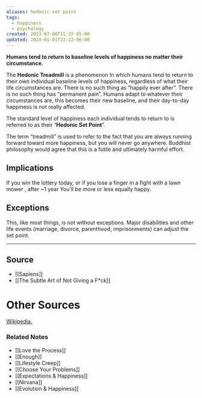 ```yaml
---
aliases: hedonic set point
tags:
  - happiness
  - psychology
created: 2023-07-08T11:37-05:00
updated: 2024-01-01T23:13-06:00
---
```

**Humans tend to return to baseline levels of happiness no matter their circumstance.**

The **Hedonic Treadmill** is a phenomenon In which humans tend to return to their own individual baseline levels of happiness, regardless of what their life circumstances are. There is no such thing as “happily ever after”. There is no such thing has “permanent pain”. Humans adapt to whatever their circumstances are, this becomes their new baseline, and their day-to-day happiness is not really affected.

The standard level of happiness each individual tends to return to is referred to as their “**Hedonic Set Point**”.

The term “treadmill” is used to refer to the fact that you are always running forward toward more happiness, but you will never go anywhere. Buddhist philosophy would agree that this is a futile and ultimately harmful effort.

## Implications

If you win the lottery today, or if you lose a finger in a fight with a lawn mower , after ~1 year You’ll be more or less equally happy. 

## Exceptions

This, like most things, is not without exceptions. Major disabilities and other life events (marriage, divorce, parenthood, imprisonments) can adjust the set point.

---

## Source
- [[Sapiens]]
- [[The Subtle Art of Not Giving a F*ck]]

# Other Sources

[Wikipedia.](https://en.wikipedia.org/wiki/Hedonic_treadmill)

### Related Notes
- [[Love the Process]]
- [[Enough]]
- [[Lifestyle Creep]] 
- [[Choose Your Problems]]
- [[Expectations & Happiness]]
- [[Nirvana]]
- [[Evolution & Happiness]]